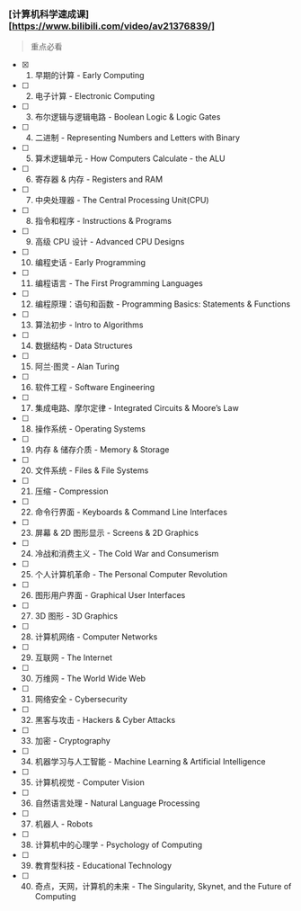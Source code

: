 

### [计算机科学速成课][https://www.bilibili.com/video/av21376839/]

> 重点必看

- [x] 1. 早期的计算 - Early Computing
- [ ] 2. 电子计算 - Electronic Computing
- [ ] 3. 布尔逻辑与逻辑电路 - Boolean Logic & Logic Gates
- [ ] 4. 二进制 - Representing Numbers and Letters with Binary
- [ ] 5. 算术逻辑单元 - How Computers Calculate - the ALU
- [ ] 6. 寄存器 & 内存 - Registers and RAM
- [ ] 7. 中央处理器 - The Central Processing Unit(CPU)
- [ ] 8. 指令和程序 - Instructions & Programs
- [ ] 9. 高级 CPU 设计 - Advanced CPU Designs
- [ ] 10. 编程史话 - Early Programming
- [ ] 11. 编程语言 - The First Programming Languages
- [ ] 12. 编程原理：语句和函数 - Programming Basics: Statements & Functions
- [ ] 13. 算法初步 - Intro to Algorithms
- [ ] 14. 数据结构 - Data Structures
- [ ] 15. 阿兰·图灵 - Alan Turing
- [ ] 16. 软件工程 - Software Engineering
- [ ] 17. 集成电路、摩尔定律 - Integrated Circuits & Moore’s Law
- [ ] 18. 操作系统 - Operating Systems
- [ ] 19. 内存 & 储存介质 - Memory & Storage
- [ ] 20. 文件系统 - Files & File Systems
- [ ] 21. 压缩 - Compression
- [ ] 22. 命令行界面 - Keyboards & Command Line Interfaces
- [ ] 23. 屏幕 & 2D 图形显示 - Screens & 2D Graphics
- [ ] 24. 冷战和消费主义 - The Cold War and Consumerism
- [ ] 25. 个人计算机革命 - The Personal Computer Revolution
- [ ] 26. 图形用户界面 - Graphical User Interfaces
- [ ] 27. 3D 图形 - 3D Graphics
- [ ] 28. 计算机网络 - Computer Networks
- [ ] 29. 互联网 - The Internet
- [ ] 30. 万维网 - The World Wide Web
- [ ] 31. 网络安全 - Cybersecurity
- [ ] 32. 黑客与攻击 - Hackers & Cyber Attacks
- [ ] 33. 加密 - Cryptography
- [ ] 34. 机器学习与人工智能 - Machine Learning & Artificial Intelligence
- [ ] 35. 计算机视觉 - Computer Vision
- [ ] 36. 自然语言处理 - Natural Language Processing
- [ ] 37. 机器人 - Robots
- [ ] 38. 计算机中的心理学 - Psychology of Computing
- [ ] 39. 教育型科技 - Educational Technology
- [ ] 40. 奇点，天网，计算机的未来 - The Singularity, Skynet, and the Future of Computing